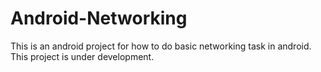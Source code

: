 # Android-Networking
This is an android project for how to do basic networking task in android. This project is under development.
